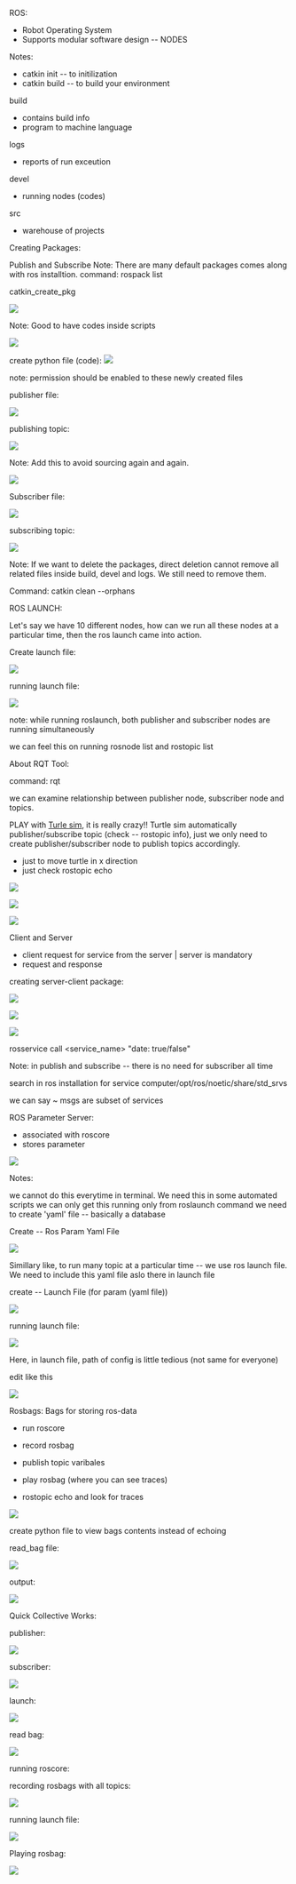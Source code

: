 ROS:
- Robot Operating System
- Supports modular software design -- NODES

Notes:
- catkin init -- to initilization
- catkin build -- to build your environment

build
- contains build info
- program to machine language

logs
- reports of run exceution

devel
- running nodes (codes)

src
- warehouse of projects


Creating Packages:

Publish and Subscribe
Note: There are many default packages comes along with ros installtion.
command: rospack list

catkin_create_pkg <name>

![](images/Pictures/10000201000002980000005AA02A981BD5EBB9E1.png)

Note:
Good to have codes inside scripts

![](images/Pictures/100002010000019B00000050B5D03FB9A0AA1E71.png)

create python file (code):
![](images/Pictures/10000201000001E40000002E4C50BA877544BBFC.png)

note: permission should be enabled to these newly created files

publisher file:

![](images/Pictures/100002010000028400000141E5CAFAE853AC66EA.png)

publishing topic:

![](images/Pictures/10000201000002990000028442BCFAE09A7481EE.png)

Note:
Add this to avoid sourcing again and again.

![](images/Pictures/1000020100000249000000841A63C7999262818E.png)

Subscriber file:

![](images/Pictures/10000201000003140000014A3DC5EF67BE6B57FD.png)

subscribing topic:

![](images/Pictures/100002010000029A00000256D995D03AEF201069.png)

Note: If we want to delete the packages, direct deletion cannot remove
all related files inside build, devel and logs. We still need to remove
them.

Command: catkin clean --orphans

ROS LAUNCH:

Let's say we have 10 different nodes, how can we run all these nodes at
a particular time, then the ros launch came into action.

Create launch file:

![](images/Pictures/100002010000036D00000088176A95DCB1973F26.png)

running launch file:

![](images/Pictures/1000020100000269000002378C8B0880A843ACA9.png)

note: while running roslaunch, both publisher and subscriber nodes are
running simultaneously

we can feel this on running rosnode list and rostopic list

About RQT Tool:

command: rqt

we can examine relationship between publisher node, subscriber node and
topics.

PLAY with [Turle sim](https://wiki.ros.org/turtlesim), it is really
crazy!!
Turtle sim automatically publisher/subscribe topic (check -- rostopic
info), just we only need to create publisher/subscriber node to publish
topics accordingly.

- just to move turtle in x direction
- just check rostopic echo

![](images/Pictures/100002010000028A00000146B59C2EDFFABDEC1F.png)

![](images/Pictures/10000201000002AE0000020ECD7230F8C143FD33.png)

![](images/Pictures/100002010000054800000294CD2C2D48C15302F5.png)


Client and Server

- client request for service from the server | server is mandatory
- request and response

creating server-client package:

![](images/Pictures/1000020100000236000002110D7A447D48A3AAE5.png)

![](images/Pictures/1000020100000219000001B611151922A4610FAC.png)

![](images/Pictures/100002010000027B00000268A801AF1CDE3F1745.png)

rosservice call <service_name> "date: true/false"

Note: in publish and subscribe -- there is no need for subscriber all
time

search in ros installation for service
computer/opt/ros/noetic/share/std_srvs

we can say ~ msgs are subset of services


ROS Parameter Server:
- associated with roscore
- stores parameter

![](images/Pictures/100002010000029E0000027788EEA72C11FF78AB.png)

Notes:

we cannot do this everytime in terminal. We need this in some automated
scripts
we can only get this running only from roslaunch command
we need to create 'yaml' file -- basically a database

Create -- Ros Param Yaml File

![](images/Pictures/100002010000013000000075B34CCE77EDBD2903.png)

Simillary like, to run many topic at a particular time -- we use ros
launch file.
We need to include this yaml file aslo there in launch file

create -- Launch File (for param (yaml file))

![](images/Pictures/100002010000035A0000008B2E24AACB150F6AA0.png)

running launch file:

![](images/Pictures/10000201000002990000029370225C5899F8BE7D.png)

Here, in launch file, path of config is little tedious (not same for
everyone)

edit like this

![](images/Pictures/10000201000002C00000007E13C5F1F7E0007270.png)

Rosbags:
Bags for storing ros-data

- run roscore
- record rosbag
- publish topic varibales

- play rosbag (where you can see traces)
- rostopic echo and look for traces

![](images/Pictures/10000201000002980000028191E7F81811320D8F.png)

create python file to view bags contents instead of echoing

read_bag file:

![](images/Pictures/100002010000031C0000012E9AB68057BDA50987.png)

output:

![](images/Pictures/10000201000002320000011C0A7FDBA03D2912FB.png)

Quick Collective Works:

publisher:

![](images/Pictures/100002010000029E0000017BC40001BDD92D7EE4.png)

subscriber:

![](images/Pictures/100002010000031E00000167B47D7202D70E3C8E.png)

launch:

![](images/Pictures/100002010000038400000099EA502A3F90B27D49.png)

read bag:

![](images/Pictures/100002010000031B0000023802A0E17C3AA8654D.png)

running roscore:

recording rosbags with all topics:

![](images/Pictures/1000020100000268000001197BD511256DF508B2.png)

running launch file:

![](images/Pictures/10000201000002730000008180B102D84F7734E4.png)

Playing rosbag:

![](images/Pictures/10000201000001E5000002582AA2084BE90965D8.png)
